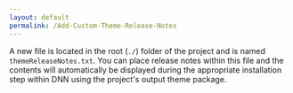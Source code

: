 ```yaml
---
layout: default
permalink: /Add-Custom-Theme-Release-Notes
---
```


A new file is located in the root (`./`) folder of the project and is named `themeReleaseNotes.txt`. You can place release notes within this file and the contents will automatically be displayed during the appropriate installation step within DNN using the project's output theme package.
